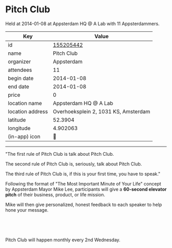 # Pitch Club
Held at 2014-01-08 at Appsterdam HQ @ A Lab with 11 Appsterdammers.
        
|Key|Value
|---|---|
|id|[155205442](https://www.meetup.com/appsterdam/events/155205442/)|
|name|Pitch Club|
|organizer|Appsterdam|
|attendees|11|
|begin date|2014-01-08|
|end date|2014-01-08|
|price|0|
|location name|Appsterdam HQ @ A Lab|
|location address|Overhoeksplein 2, 1031 KS, Amsterdam|
|latitude|52.3904|
|longitude|4.902063|
|(in-app) icon|🎤|

---

"The first rule of Pitch Club is talk about Pitch Club.

The second rule of Pitch Club is, seriously, talk about Pitch Club.

The third rule of Pitch Club is, if this is your first time, you have to speak."

Following the format of "The Most Important Minute of Your Life" concept by Appsterdam Mayor Mike Lee, participants will give a **60-second elevator pitch** of their business, product, or life mission.

Mike will then give personalized, honest feedback to each speaker to help hone your message.

 

 

Pitch Club will happen monthly every 2nd Wednesday.


